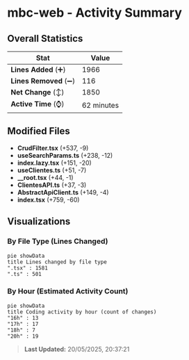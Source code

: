 # mbc-web - Activity Summary 

## Overall Statistics

| Stat                   | Value                                                             |
| ---------------------- | ----------------------------------------------------------------- |
| **Lines Added** (➕)   | 1966                                          |
| **Lines Removed** (➖) | 116                                        |
| **Net Change** (↕)    | 1850                |
| **Active Time** (⌚)   | 62 minutes |


## Modified Files
- **CrudFilter.tsx** (+537, -9)
- **useSearchParams.ts** (+238, -12)
- **index.lazy.tsx** (+151, -20)
- **useClientes.ts** (+51, -7)
- **__root.tsx** (+44, -1)
- **ClientesAPI.ts** (+37, -3)
- **AbstractApiClient.ts** (+149, -4)
- **index.tsx** (+759, -60)

## Visualizations

### By File Type (Lines Changed)

```mermaid
pie showData
title Lines changed by file type
".tsx" : 1581
".ts" : 501
```

### By Hour (Estimated Activity Count)

```mermaid
pie showData
title Coding activity by hour (count of changes)
"16h" : 13
"17h" : 17
"18h" : 7
"20h" : 19
```


> **Last Updated:** 20/05/2025, 20:37:21